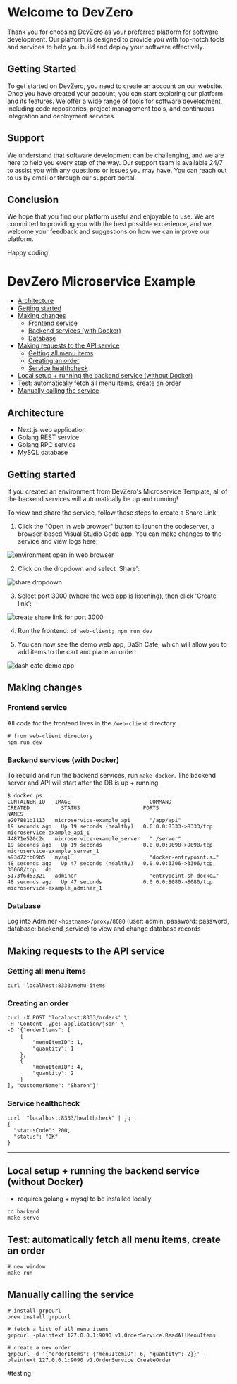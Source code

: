 # Welcome to DevZero

Thank you for choosing DevZero as your preferred platform for software development. Our platform is designed to provide you with top-notch tools and services to help you build and deploy your software effectively.

## Getting Started

To get started on DevZero, you need to create an account on our website. Once you have created your account, you can start exploring our platform and its features. We offer a wide range of tools for software development, including code repositories, project management tools, and continuous integration and deployment services.

## Support

We understand that software development can be challenging, and we are here to help you every step of the way. Our support team is available 24/7 to assist you with any questions or issues you may have. You can reach out to us by email or through our support portal.

## Conclusion

We hope that you find our platform useful and enjoyable to use. We are committed to providing you with the best possible experience, and we welcome your feedback and suggestions on how we can improve our platform.

Happy coding!

# DevZero Microservice Example

  - [Architecture](#architecture)
  - [Getting started](#getting-started)
  - [Making changes](#making-changes)
    - [Frontend service](#frontend-service)
    - [Backend services (with Docker)](#backend-services-with-docker)
    - [Database](#database)
  - [Making requests to the API service](#making-requests-to-the-api-service)
    - [Getting all menu items](#getting-all-menu-items)
    - [Creating an order](#creating-an-order)
    - [Service healthcheck](#service-healthcheck)
  - [Local setup + running the backend service (without Docker)](#local-setup--running-the-backend-service-without-docker)
  - [Test: automatically fetch all menu items, create an order](#test-automatically-fetch-all-menu-items-create-an-order)
  - [Manually calling the service](#manually-calling-the-service) 

## Architecture
- Next.js web application
- Golang REST service
- Golang RPC service
- MySQL database

## Getting started
If you created an environment from DevZero's Microservice Template, all of the backend services will automatically be up and running!

To view and share the service, follow these steps to create a Share Link:


1. Click the "Open in web browser" button to launch the codeserver, a browser-based Visual Studio Code app. You can make changes to the service and view logs here:

![environment open in web browser](/images/open-in-web-browser.png)

2. Click on the dropdown and select 'Share':

![share dropdown](/images/share-link-dropdown.png)

3. Select port 3000 (where the web app is listening), then click 'Create link':

![create share link for port 3000](/images/create-share-link.png)

4. Run the frontend: `cd web-client; npm run dev`

5. You can now see the demo web app, Da$h Cafe, which will allow you to add items to the cart and place an order:

![dash cafe demo app](/images/dash-cafe.png)


## Making changes
### Frontend service
All code for the frontend lives in the `/web-client` directory.

```
# from web-client directory
npm run dev
```

### Backend services (with Docker)
To rebuild and run the backend services, run `make docker`. The backend server and API will start after the DB is up + running.
```
$ docker ps
CONTAINER ID   IMAGE                         COMMAND                  CREATED          STATUS                    PORTS                               NAMES
e207881b1113   microservice-example_api      "/app/api"               19 seconds ago   Up 19 seconds (healthy)   0.0.0.0:8333->8333/tcp              microservice-example_api_1
44871e520c2c   microservice-example_server   "./server"               19 seconds ago   Up 19 seconds             0.0.0.0:9090->9090/tcp              microservice-example_server_1
a93d72fb09b5   mysql                         "docker-entrypoint.s…"   48 seconds ago   Up 47 seconds (healthy)   0.0.0.0:3306->3306/tcp, 33060/tcp   db
5173f6d53321   adminer                       "entrypoint.sh docke…"   48 seconds ago   Up 47 seconds             0.0.0.0:8080->8080/tcp              microservice-example_adminer_1
```
### Database 
Log into Adminer `<hostname>/proxy/8080` (user: admin, password: password, database: backend_service) to view and change database records

## Making requests to the API service
### Getting all menu items

```
curl 'localhost:8333/menu-items'
```

### Creating an order

```
curl -X POST 'localhost:8333/orders' \
-H 'Content-Type: application/json' \
-D '{"orderItems": [
    {
        "menuItemID": 1,
        "quantity": 1
    },
    {
        "menuItemID": 4,
        "quantity": 2
    }
], "customerName": "Sharon"}'
```

### Service healthcheck

```
curl  "localhost:8333/healthcheck" | jq .
{
  "statusCode": 200,
  "status": "OK"
}
```
-----

## Local setup + running the backend service (without Docker)

- requires golang + mysql to be installed locally

```
cd backend
make serve
```

## Test: automatically fetch all menu items, create an order

```
# new window
make run
```

## Manually calling the service

```
# install grpcurl
brew install grpcurl

# fetch a list of all menu items
grpcurl -plaintext 127.0.0.1:9090 v1.OrderService.ReadAllMenuItems

# create a new order
grpcurl -d '{"orderItems": {"menuItemID": 6, "quantity": 2}}' -plaintext 127.0.0.1:9090 v1.OrderService.CreateOrder
```

#testing
